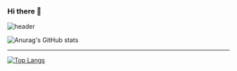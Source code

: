 ### Hi there 👋

![header](https://capsule-render.vercel.app/api?type=Rect&color=auto&height=300&section=header&text=FrontEnd&textBg=KimYoonSu&fontSize=90)

![Anurag's GitHub stats](https://github-readme-stats.vercel.app/api?username=KimYoonSu97&show_icons=true&theme=radical)

------------------------------------------------------------------------------------------

[![Top Langs](https://github-readme-stats.vercel.app/api/top-langs/?username=KimYoonSu97&layout=compact)](https://github.com/delay-100/github-readme-stats)
<!--
**KimYoonSu97/KimYoonSu97** is a ✨ _special_ ✨ repository because its `README.md` (this file) appears on your GitHub profile.

Here are some ideas to get you started:

- 🔭 I’m currently working on ...
- 🌱 I’m currently learning ...
- 👯 I’m looking to collaborate on ...
- 🤔 I’m looking for help with ...
- 💬 Ask me about ...
- 📫 How to reach me: ...
- 😄 Pronouns: ...
- ⚡ Fun fact: ...
-->
